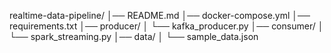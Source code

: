 realtime-data-pipeline/
│── README.md
│── docker-compose.yml
│── requirements.txt
│── producer/
│   └── kafka_producer.py
│── consumer/
│   └── spark_streaming.py
│── data/
│   └── sample_data.json
